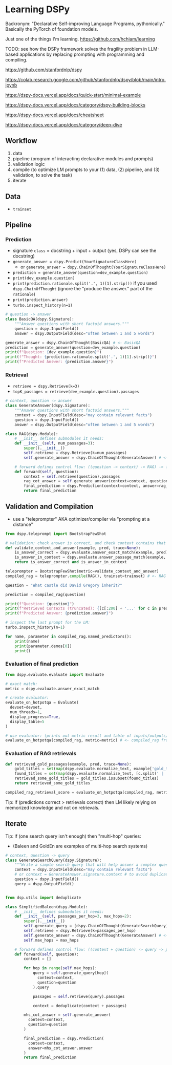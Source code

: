 # Learning DSPy

Backronym: "Declarative Self-improving Language Programs, pythonically." Basically the PyTorch of foundation models.

Just one of the things I'm learning. https://github.com/hchiam/learning

TODO: see how the DSPy framework solves the fragility problem in LLM-based applications by replacing prompting with programming and compiling.

https://github.com/stanfordnlp/dspy

https://colab.research.google.com/github/stanfordnlp/dspy/blob/main/intro.ipynb

https://dspy-docs.vercel.app/docs/quick-start/minimal-example

https://dspy-docs.vercel.app/docs/category/dspy-building-blocks

https://dspy-docs.vercel.app/docs/cheatsheet

https://dspy-docs.vercel.app/docs/category/deep-dive

## Workflow

1. data
2. pipeline (program of interacting declarative modules and prompts)
3. validation logic
4. compile (to optimize LM prompts to your (1) data, (2) pipeline, and (3) validation, to solve the task)
5. iterate

## Data

- `trainset`

## Pipeline

### Prediction

- signature `class` = docstring + input + output (yes, DSPy can see the docstring)
- `generate_answer = dspy.Predict(YourSignatureClassHere)`
  - or `generate_answer = dspy.ChainOfThought(YourSignatureClassHere)`
- `prediction = generate_answer(question=dev_example.question)`
- `print(dev_example.question)`
- `print(prediction.rationale.split('.', 1)[1].strip())` if you used `dspy.ChainOfThought` (ignore the "produce the answer." part of the `rationale`)
- `print(prediction.answer)`
- `turbo.inspect_history(n=1)`

```py
# question -> answer
class BasicQA(dspy.Signature):
    """Answer questions with short factoid answers."""
    question = dspy.InputField()
    answer = dspy.OutputField(desc="often between 1 and 5 words")

generate_answer = dspy.ChainOfThought(BasicQA) # <- BasicQA
prediction = generate_answer(question=dev_example.question)
print(f"Question: {dev_example.question}")
print(f"Thought: {prediction.rationale.split('.', 1)[1].strip()}")
print(f"Predicted Answer: {prediction.answer}")
```

### Retrieval

- `retrieve = dspy.Retrieve(k=3)`
- `topK_passages = retrieve(dev_example.question).passages`

```py
# context, question -> answer
class GenerateAnswer(dspy.Signature):
    """Answer questions with short factoid answers."""
    context = dspy.InputField(desc="may contain relevant facts")
    question = dspy.InputField()
    answer = dspy.OutputField(desc="often between 1 and 5 words")

class RAG(dspy.Module):
    # __init__ defines submodules it needs:
    def __init__(self, num_passages=3):
        super().__init__()
        self.retrieve = dspy.Retrieve(k=num_passages)
        self.generate_answer = dspy.ChainOfThought(GenerateAnswer) # <- GenerateAnswer

    # forward defines control flow: ((question -> context) -> RAG) -> final_prediction
    def forward(self, question):
        context = self.retrieve(question).passages
        rag_cot_answer = self.generate_answer(context=context, question=question)
        final_prediction = dspy.Prediction(context=context, answer=rag_cot_answer.answer)
        return final_prediction
```

## Validation and Compilation

- use a "teleprompter" AKA optimizer/compiler via "prompting at a distance"

```py
from dspy.teleprompt import BootstrapFewShot

# validation: check answer is correct, and check context contains that answer.
def validate_context_and_answer(example, pred, trace=None):
    is_answer_correct = dspy.evaluate.answer_exact_match(example, pred)
    is_answer_in_context = dspy.evaluate.answer_passage_match(example, pred)
    return is_answer_correct and is_answer_in_context

teleprompter = BootstrapFewShot(metric=validate_context_and_answer)
compiled_rag = teleprompter.compile(RAG(), trainset=trainset) # <- RAG from earlier
```

```py
question = "What castle did David Gregory inherit?"

prediction = compiled_rag(question)

print(f"Question: {question}")
print(f"Retrieved Contexts (truncated): {[c[:200] + '...' for c in prediction.context]}")
print(f"Predicted Answer: {prediction.answer}")
```

```py
# inspect the last prompt for the LM:
turbo.inspect_history(n=1)
```

```py
for name, parameter in compiled_rag.named_predictors():
    print(name)
    print(parameter.demos[0])
    print()
```

### Evaluation of final prediction

```py
from dspy.evaluate.evaluate import Evaluate

# exact match:
metric = dspy.evaluate.answer_exact_match

# create evaluator:
evaluate_on_hotpotqa = Evaluate(
  devset=devset,
  num_threads=1,
  display_progress=True,
  display_table=5
)

# use evaluator: (prints out metric result and table of inputs/outputs/metric values)
evaluate_on_hotpotqa(compiled_rag, metric=metric) # <- compiled_rag from earlier
```

### Evaluation of RAG retrievals

```py
def retrieved_gold_passages(example, pred, trace=None):
    gold_titles = set(map(dspy.evaluate.normalize_text, example['gold_titles']))
    found_titles = set(map(dspy.evaluate.normalize_text, [c.split(' | ')[0] for c in pred.context]))
    retrieved_some_gold_titles = gold_titles.issubset(found_titles)
    return retrieved_some_gold_titles

compiled_rag_retrieval_score = evaluate_on_hotpotqa(compiled_rag, metric=retrieved_gold_passages)
```

Tip: if (predictions correct > retrievals correct) then LM likely relying on memorized knowledge and not on retrievals.

## Iterate

Tip: if (one search query isn't enough) then "multi-hop" queries:

- (Baleen and GoldEn are examples of multi-hop search systems)

```py
# context, question -> query
class GenerateSearchQuery(dspy.Signature):
    """Write a simple search query that will help answer a complex question."""
    context = dspy.InputField(desc="may contain relevant facts")
    # or context = GenerateAnswer.signature.context # to avoid duplicating desc # <- GenerateAnswer
    question = dspy.InputField()
    query = dspy.OutputField()


from dsp.utils import deduplicate

class SimplifiedBaleen(dspy.Module):
    # __init__ defines submodules it needs:
    def __init__(self, passages_per_hop=3, max_hops=2):
        super().__init__()
        self.generate_query = [dspy.ChainOfThought(GenerateSearchQuery) for _ in range(max_hops)] # <- GenerateSearchQuery (c, q -> q)
        self.retrieve = dspy.Retrieve(k=passages_per_hop)
        self.generate_answer = dspy.ChainOfThought(GenerateAnswer) # <- GenerateAnswer (c, q -> a)
        self.max_hops = max_hops

    # forward defines control flow: ((context + question) -> query -> passages) -> context -> RAG) -> final_prediction
    def forward(self, question):
        context = []

        for hop in range(self.max_hops):
            query = self.generate_query[hop](
              context=context,
              question=question
            ).query

            passages = self.retrieve(query).passages

            context = deduplicate(context + passages)

        mhs_cot_answer = self.generate_answer(
          context=context,
          question=question
        )

        final_prediction = dspy.Prediction(
          context=context,
          answer=mhs_cot_answer.answer
        )
        return final_prediction
```

